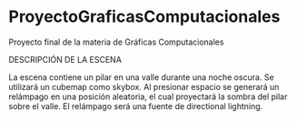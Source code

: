 # ProyectoGraficasComputacionales
Proyecto final de la materia de Gráficas Computacionales

DESCRIPCIÓN DE LA ESCENA 

La escena contiene un pilar en una valle durante una noche oscura. 
Se utilizará un cubemap como skybox.
Al presionar espacio se generará un relámpago en una posición aleatoria, el cual proyectará la sombra del pilar sobre el valle.
El relámpago será una fuente de directional lightning. 
